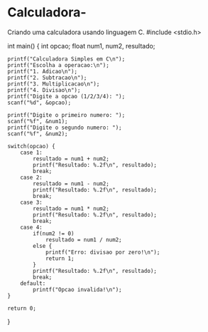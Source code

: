 # Calculadora-
Criando uma calculadora usando linguagem C.
#include <stdio.h>

int main() {
    int opcao;
    float num1, num2, resultado;

    printf("Calculadora Simples em C\n");
    printf("Escolha a operacao:\n");
    printf("1. Adicao\n");
    printf("2. Subtracao\n");
    printf("3. Multiplicacao\n");
    printf("4. Divisao\n");
    printf("Digite a opcao (1/2/3/4): ");
    scanf("%d", &opcao);

    printf("Digite o primeiro numero: ");
    scanf("%f", &num1);
    printf("Digite o segundo numero: ");
    scanf("%f", &num2);

    switch(opcao) {
        case 1:
            resultado = num1 + num2;
            printf("Resultado: %.2f\n", resultado);
            break;
        case 2:
            resultado = num1 - num2;
            printf("Resultado: %.2f\n", resultado);
            break;
        case 3:
            resultado = num1 * num2;
            printf("Resultado: %.2f\n", resultado);
            break;
        case 4:
            if(num2 != 0)
                resultado = num1 / num2;
            else {
                printf("Erro: divisao por zero!\n");
                return 1;
            }
            printf("Resultado: %.2f\n", resultado);
            break;
        default:
            printf("Opcao invalida!\n");
    }

    return 0;
}
